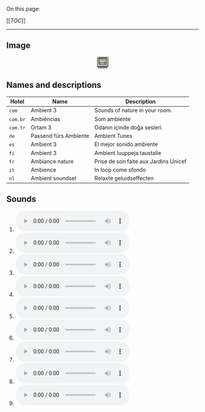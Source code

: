 On this page:

[[_TOC_]]

---

## Image

<div align="center">

![sound_set_6](../uploads/imgs/06.gif)

</div>

## Names and descriptions

| Hotel | Name | Description |
|-|-|-|
| `com` | Ambient 3 | Sounds of nature in your room. |
| `com.br` | Ambiências | Som ambiente |
| `com.tr` | Ortam 3 | Odanın içinde doğa sesleri. |
| `de` | Passend fürs Ambiente | Ambient Tunes |
| `es` | Ambient 3 | El mejor sonido ambiente |
| `fi` | Ambient 3 | Ambient luuppeja taustalle |
| `fr` | Ambiance nature | Prise de son faite aux Jardins Unicef |
| `it` | Ambience | In loop come sfondo |
| `nl` | Ambient soundset | Relaxte geluidseffecten |

## Sounds

1. ![Sample 46](../uploads/sounds/sound_machine_sample_46.mp3)
1. ![Sample 47](../uploads/sounds/sound_machine_sample_47.mp3)
1. ![Sample 48](../uploads/sounds/sound_machine_sample_48.mp3)
1. ![Sample 49](../uploads/sounds/sound_machine_sample_49.mp3)
1. ![Sample 50](../uploads/sounds/sound_machine_sample_50.mp3)
1. ![Sample 51](../uploads/sounds/sound_machine_sample_51.mp3)
1. ![Sample 52](../uploads/sounds/sound_machine_sample_52.mp3)
1. ![Sample 53](../uploads/sounds/sound_machine_sample_53.mp3)
1. ![Sample 54](../uploads/sounds/sound_machine_sample_54.mp3)